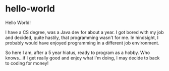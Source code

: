 # hello-world

Hello World!

I have a CS degree, was a Java dev for about a year. 
I got bored with my job and decided, quite hastily, that programming wasn't for me.
In hindsight, I probably would have enjoyed programming in a different job environment. 

So here I am, after a 5 year hiatus, ready to program as a hobby.
Who knows...if I get really good and enjoy what I'm doing, I may decide to back to coding for money!
